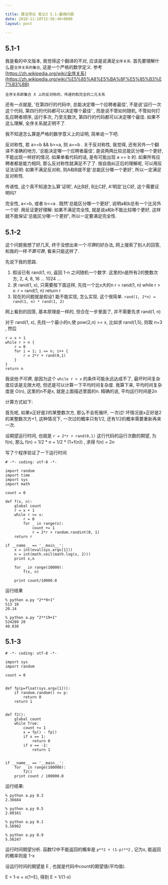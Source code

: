 ```yaml
---

title: 算法导论 笔记3 5.1-雇佣问题
date: 2018-11-10T15:56:40+0800
layout: post

---
```


## 5.1-1

我是看的中文版本, 我觉得这个翻译的不对, 应该是说满足`全序关系`.  首先要理解什么是`全序关系的集合`, 这是一个严格的数学定义. 参考[https://zh.wikipedia.org/wiki/全序关系](https://zh.wikipedia.org/wiki/%E5%85%A8%E5%BA%8F%E5%85%B3%E7%B3%BB)

	全序关系即集合 X 上的反对称的、传递的和完全的二元关系

还有一点就是, '在第四行的代码中, 总能决定哪一个应聘者最佳', 不是说'运行一次这个代码, 第四行的代码都可以决定哪个最佳' , 而是说不管如何随机, 不管如何打乱应聘者顺序, 运行多次, 乃至无数次, 第四行的代码都可以决定哪个最佳. 如果不这么理解, 全序关系就正明不了.

我不知道怎么算是严格的数学意义上的证明, 简单说一下吧.

反对称性, 若 a>=b && b>=a, 则 a==b . 关于反对称性, 我觉得, 还有另外一个翻译不准确的地方, '总能决定哪一个应聘者最佳', 是说两两比较总能区分哪一个更好, 不能出现一样好的情况. 如果单看代码的话, 是有可能出现 a == b 的. 如果所有应聘者都是能力相同, 那么反对称性就满足不了了. 按自我纠正后的理解呢, 可以用反证法证明: 如果不满足反对称, 则A和B就不是'总能区分哪一个更好', 所以一定满足反对称性.

传递性, 这个真不知道怎么算'证明', A比B好, B比C好, A'明显'比C好, 这个需要证明吗?

完全性, a<=b, 或者 b<=a . 既然'总能区分哪一个更好', 说明a和b总有一个比另外一个好. 用反证更好理解: 如果不满足完全性, 就是说a和b不能比较哪个更好, 这样就不能保证'总能区分哪一个更好', 所以一定要满足完全性.

## 5.1-2

这个问题我想了好几天,  终于没想出来一个*可靠*的好办法, 网上搜索了别人的回答, 和我的一样*不算可靠*, 看来只能这样了.

先说下我的思路.

1. 假设已有 rand(1, n), 返回 1-n 之间随机一个数字. 这里的n是所有2的整数次方, 2, 4, 8, 16 ... 1024 ...
2. 求 rand(1, x), 只需要按下面这样, 先找一个比x大的n
		r = rand(1, n)
		while r > x:
			r = rand(1, n)
		return r
3. 现在的问题就是假设1 能不能实现, 怎么实现. 这个很简单. `rand(1, 2*n) = rand(1, n) * rand(1, 2)`

网上看到的回答, 基本原理是一样的, 但合在一步里面了, 并不需要先求 rand(1, n)

对于 rand(1, x), 先找一个最小的n,使 pow(2,n) >= x, 比如求 rand(1,5), 则取 n=3 , 然后

```
r = x + 1
while r > n {
	r = 0
	for i = 1; i <= n; i++ {
		r = 2*r + rand(0,1)
	}
}
return n
```

我说他*不可靠*, 是因为这个 `while r > x` 的条件可能永远达成不了, 最坏时间复杂度应该是无限大吧, 但还是可以计算一下平均时间复杂度. 我算下来, 平均时间复杂度是 O(n), 这里的n不是x, 就是上面描述里面的n. 精确的说, 平均运行时间是2n

计算方式如下:

首先呢, 如果x正好是2的某整数次方, 那么不会死循环, 一次过! 坏情况是x正好是2的某整数次方+1, 这种情况下, 一次过的概率只有1/2, 还有1/2的概率需要重新再来一次.

设期望运行时间, 也就是 `r = 2*r + rand(0,1)` 这行代码的运行次数的期望, 为 f(n), 那么 f(n) = 1/2 * n + 1/2 * (1+f(n)) , 求得 f(n) = 2n

写了个程序验证了一下运行时间

```
# -*- coding: utf-8 -*-

import random
import time
import sys
import math

count = 0

def f(x, n):
    global count
    r = x + 1
    while r >= x:
        r = 0
        for _ in range(n):
            count += 1
            r = 2*r + random.randint(0, 1)
    return r

if __name__ == '__main__':
    x = int(eval(sys.argv[1]))
    n = int(math.ceil(math.log(x, 2)))
    print x,n

    for _ in range(10000):
        f(x, n)

    print count/10000.0
```

运行结果

```
% python a.py "2**9+1"
513 10
20.14

% python a.py "2**19+1"
524289 20
40.038
```

## 5.1-3

```
# -*- coding: utf-8 -*-

import sys
import random

count = 0


def fp(p=float(sys.argv[1])):
    if random.random() <= p:
        return 0
    return 1


def f2():
    global count
    while True:
        count += 1
        x = fp() - fp()
        if x == 1:
            return 0
        if x == -1:
            return 1


if __name__ == '__main__':
    for _ in range(100000):
        f2()
    print count / 100000.0
```

运行结果:

```
% python a.py 0.3
2.36684

% python a.py 0.5
2.00161

% python a.py 0.1
5.56982

% python a.py 0.9
5.56247
```

运行时间期望分析. 函数f2中不能返回的概率是 `p**2 + (1-p)**2` , 记为x, 能返回的概率则是 1-x

设运行时间的期望是 E , 也就是代码中count的期望值(平均值).

E = 1-x + x(1+E), 得到 E = 1/(1-x)
